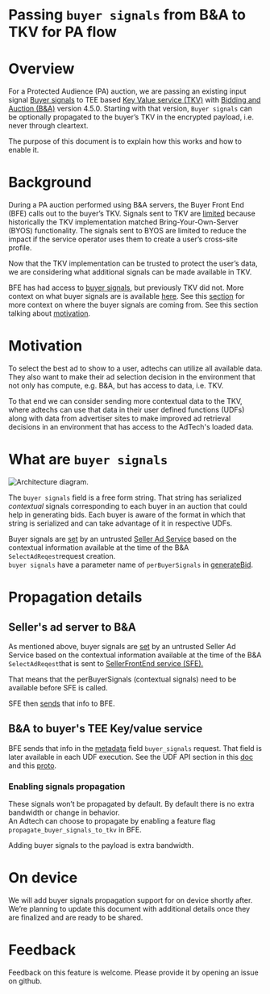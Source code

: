 # Passing `buyer signals` from B&A to TKV for PA flow


# Overview

For a Protected Audience (PA) auction, we are passing an existing input signal [Buyer signals](https://github.com/privacysandbox/bidding-auction-servers/blob/09e0c1fcd1aa4acd4fbd3ae8285eda882b197314/api/bidding_auction_servers.proto#L675) to TEE based [Key Value service (TKV)](https://github.com/privacysandbox/protected-auction-services-docs/blob/81eaa0b471c1ea0d8299816feea78318b004e57e/key_value_service_use_cases.md) with [Bidding and Auction (B&A)](https://github.com/privacysandbox/protected-auction-services-docs/blob/81eaa0b471c1ea0d8299816feea78318b004e57e/bidding_auction_services_api.md) version 4.5.0.  Starting with that version, `Buyer signals` can be optionally propagated to the buyer’s TKV in the encrypted payload, i.e. never through cleartext.

The purpose of this document is to explain how this works and how to enable it.


# Background

During a PA auction performed using B&A servers, the Buyer Front End (BFE) calls out to the buyer’s TKV.  Signals sent to TKV are [limited](https://github.com/WICG/turtledove/blob/fab196ac40402a1c537fd328aa4549c492ad314b/FLEDGE_Key_Value_Server_API.md#schema-of-the-request) because historically the TKV implementation matched Bring-Your-Own-Server (BYOS) functionality.  The signals sent to BYOS are limited to reduce the impact if the service operator uses them to create a user’s cross-site profile.

Now that the TKV implementation can be trusted to protect the user’s data, we are considering what additional signals can be made available in TKV.

BFE has had access to [buyer signals](https://github.com/privacysandbox/bidding-auction-servers/blob/09e0c1fcd1aa4acd4fbd3ae8285eda882b197314/api/bidding_auction_servers.proto#L675), but previously TKV did not. More context on what buyer signals are is available [here](#what-are-buyer-signals). See this [section](#propagation-details) for more context on where the buyer signals are coming from. See this section talking about [motivation](#motivation).

# Motivation

To select the best ad to show to a user, adtechs can utilize all available data.  They also want to make their ad selection decision in the environment that not only has compute, e.g. B&A, but has access to data, i.e. TKV.

To that end we can consider sending more contextual data to the TKV, where adtechs can use that data in their user defined functions (UDFs) along with data from advertiser sites to make improved ad retrieval  decisions in an environment that has access to the AdTech's loaded data.


# What are `buyer signals`

![Architecture diagram.](images/unified-contextual-remarketing-bidding-auction-services.png)

The `buyer signals` field is a free form string. That string has serialized _contextual_ signals corresponding to each buyer in an auction that could help in generating bids. Each buyer is aware of the format in which that string is serialized and can take advantage of it in respective UDFs.

Buyer signals are [set](https://github.com/privacysandbox/bidding-auction-servers/blob/8b1a9808c279ebc66dc360d14b5ad9d35e34965c/api/bidding_auction_servers.proto#L724) by an untrusted <span style="text-decoration:underline;">Seller Ad Service</span> based on the contextual information available at the time of the B&A `SelectAdReqest`request creation. \
`buyer signals` have a parameter name of `perBuyerSignals` in [generateBid](https://github.com/privacysandbox/protected-auction-services-docs/blob/81eaa0b471c1ea0d8299816feea78318b004e57e/bidding_auction_services_api.md#generatebid-javascriptwasm-spec).


# Propagation details


## Seller's ad server to B&A

As mentioned above, buyer signals are [set](https://github.com/privacysandbox/bidding-auction-servers/blob/8b1a9808c279ebc66dc360d14b5ad9d35e34965c/api/bidding_auction_servers.proto#L724) by an untrusted Seller Ad Service based on the contextual information available at the time of the B&A `SelectAdReqest`that is sent to [SellerFrontEnd service (SFE).](https://github.com/privacysandbox/protected-auction-services-docs/blob/81eaa0b471c1ea0d8299816feea78318b004e57e/bidding_auction_services_api.md#sellerfrontend-service)

That means that the  perBuyerSignals (contextual signals) need to be available before SFE is called.

SFE then [sends](https://github.com/privacysandbox/bidding-auction-servers/blob/722e1542c262dddc3aaf41be7b6c159a38cefd0a/api/bidding_auction_servers.proto#L854) that info to BFE.


## B&A to buyer's TEE Key/value service

BFE sends that info in the [metadata](https://github.com/privacysandbox/protected-auction-key-value-service/blob/5d586e0046e7b482e70c1b97bf322a923340bfab/public/query/v2/get_values_v2.proto#L109) field `buyer_signals` request. That field is later available in each UDF execution. See the UDF API section in this [doc](https://github.com/privacysandbox/protected-auction-key-value-service/blob/6f702e02833a06c1bfd6a31f7d9c8f0ded98536d/docs/APIs.md) and this [proto](https://github.com/privacysandbox/protected-auction-key-value-service/blob/6f702e02833a06c1bfd6a31f7d9c8f0ded98536d/public/api_schema.proto#L30).


### Enabling signals propagation

These signals won’t be propagated by default. By default there is no extra bandwidth or change in behavior. \
An Adtech can choose to propagate by enabling a feature flag `propagate_buyer_signals_to_tkv` in BFE.

Adding buyer signals to the payload is extra bandwidth.


# On device

We will add buyer signals propagation support for on device shortly after. We’re planning to update this document with additional details once they are finalized and are ready to be shared.


# Feedback

Feedback on this feature is welcome. Please provide it by opening an issue on github.
